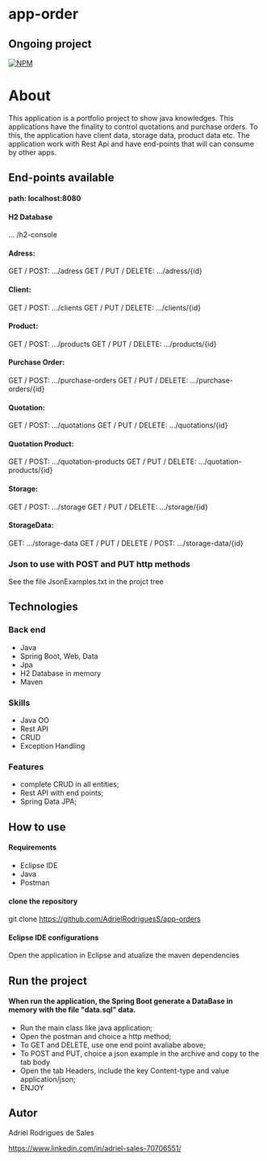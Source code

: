 # app-order
## Ongoing project

[![NPM](https://img.shields.io/npm/l/react)](https://github.com/AdrielRodriguesS/app-orders/blob/main/LICENCE)

# About

This application is a portfolio project to show java knowledges.
This applications have the finality to control quotations and purchase orders.
To this, the application have client data, storage data, product data etc.
The application work with Rest Api and have end-points that will can consume by other apps.

## End-points available

#### path: localhost:8080

#### H2 Database
... /h2-console

#### Adress:
GET / POST: .../adress
GET / PUT / DELETE: .../adress/{id}

#### Client:
GET / POST: .../clients
GET / PUT / DELETE: .../clients/{id}

#### Product:
GET / POST: .../products
GET / PUT / DELETE: .../products/{id}

#### Purchase Order:
GET / POST: .../purchase-orders
GET / PUT / DELETE: .../purchase-orders/{id}

#### Quotation:
GET / POST: .../quotations
GET / PUT / DELETE: .../quotations/{id}

#### Quotation Product:
GET / POST: .../quotation-products
GET / PUT / DELETE: .../quotation-products/{id}

#### Storage:
GET / POST: .../storage
GET / PUT / DELETE: .../storage/{id}

#### StorageData:
GET: .../storage-data
GET / PUT / DELETE / POST: .../storage-data/{id}

### Json to use with POST and PUT http methods
See the file JsonExamples.txt in the projct tree

## Technologies

### Back end
- Java
- Spring Boot, Web, Data
- Jpa
- H2 Database in memory
- Maven

### Skills
- Java OO
- Rest API
- CRUD
- Exception Handling

### Features
- complete CRUD in all entities;
- Rest API with end points;
- Spring Data JPA;

## How to use

#### Requirements
- Eclipse IDE
- Java
- Postman

#### clone the repository
git clone https://github.com/AdrielRodriguesS/app-orders

#### Eclipse IDE configurations
Open the application in Eclipse and atualize the maven dependencies

## Run the project
#### When run the application, the Spring Boot generate a DataBase in memory with the file "data.sql" data.
- Run the main class like java application;
- Open the postman and choice a http method;
- To GET and DELETE, use one end point avaliabe above;
- To POST and PUT, choice a json example in the archive and copy to the tab body
- Open the tab Headers, include the key Content-type and value application/json;
- ENJOY

## Autor

Adriel Rodrigues de Sales

https://www.linkedin.com/in/adriel-sales-70706551/
